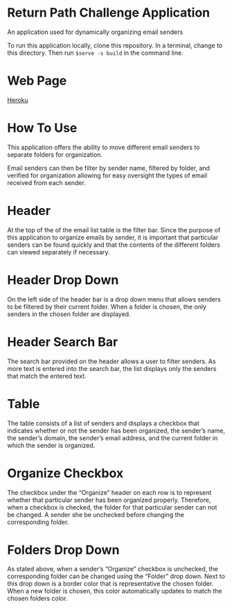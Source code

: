 Return Path Challenge Application
=====================================
An application used for dynamically organizing email senders

To run this application locally, clone this repository. In a terminal, change to this directory.
Then run `$serve -s build` in the command line.

Web Page
=====================================
[Heroku](https://return-path-challenge.herokuapp.com)

How To Use
=====================================
This application offers the ability to move different email senders to separate folders
for organization.

Email senders can then be filter by sender name, filtered by folder, and verified
for organization allowing for easy oversight the types of email received from each sender.

Header
=====================================
At the top of the of the email list table is the filter bar.  Since the purpose of this application to organize emails by sender, it is important that particular senders can be found quickly and that the contents of the different folders can viewed separately if necessary.

Header Drop Down
=====================================
On the left side of the header bar is a drop down menu that allows senders to be filtered by their current folder.  When a folder is chosen, the only senders in the chosen folder are displayed.

Header Search Bar
=====================================
The search bar provided on the header allows a user to filter senders.  As more text is entered into the search bar, the list displays only the senders that match the entered text.

Table
=====================================
The table consists of a list of senders and displays a checkbox that indicates whether or not the sender has been organized, the sender’s name, the sender’s domain, the sender’s email address, and the current folder in which the sender is organized.

Organize Checkbox
=====================================
The checkbox under the “Organize” header on each row is to represent whether that particular sender has been organized properly.  Therefore, when a checkbox is checked, the folder for that particular sender can not be  changed.  A sender she be unchecked before changing the corresponding folder.

Folders Drop Down
====================================
As stated above, when a sender’s “Organize” checkbox is unchecked, the corresponding folder can be changed using the “Folder” drop down. Next to this drop down is a border color that is representative the chosen folder.  When a new folder is chosen, this color automatically updates to match the chosen folders color.
